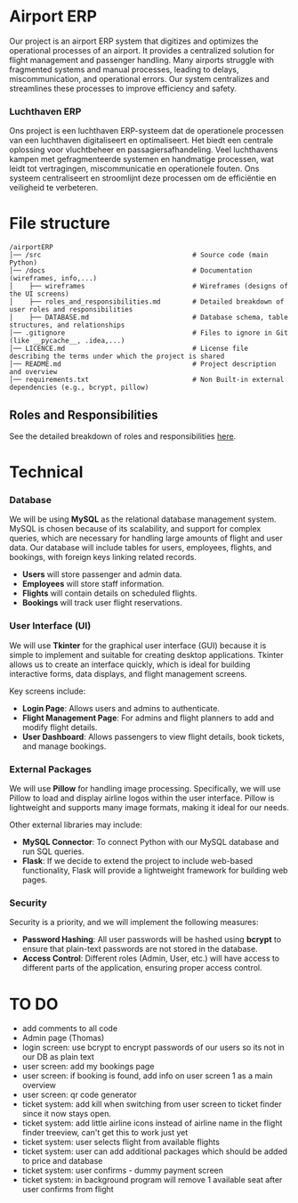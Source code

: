 # Airport ERP
Our project is an airport ERP system that digitizes and optimizes the operational processes of an airport. It provides a centralized solution for flight management and passenger handling. Many airports struggle with fragmented systems and manual processes, leading to delays, miscommunication, and operational errors. Our system centralizes and streamlines these processes to improve efficiency and safety.

### Luchthaven ERP
Ons project is een luchthaven ERP-systeem dat de operationele processen van een luchthaven digitaliseert en optimaliseert.
Het biedt een centrale oplossing voor vluchtbeheer en passagiersafhandeling.
Veel luchthavens kampen met gefragmenteerde systemen en handmatige processen, wat leidt tot vertragingen, miscommunicatie en operationele fouten.
Ons systeem centraliseert en stroomlijnt deze processen om de efficiëntie en veiligheid te verbeteren.

# File structure
```
/airportERP
│── /src                                      # Source code (main Python)
│── /docs                                     # Documentation (wireframes, info,...)
│    ├── wireframes                           # Wireframes (designs of the UI screens)
│    ├── roles_and_responsibilities.md        # Detailed breakdown of user roles and responsibilities
│    ├── DATABASE.md                          # Database schema, table structures, and relationships
│── .gitignore                                # Files to ignore in Git (like __pycache__, .idea,...)
│── LICENCE.md                                # License file describing the terms under which the project is shared
│── README.md                                 # Project description and overview
│── requirements.txt                          # Non Built-in external dependencies (e.g., bcrypt, pillow)
```
## Roles and Responsibilities
See the detailed breakdown of roles and responsibilities [here](docs/roles_and_responsibilities.md).

# Technical
### Database
We will be using **MySQL** as the relational database management system. MySQL is chosen because of its scalability, and support for complex queries, which are necessary for handling large amounts of flight and user data. Our database will include tables for users, employees, flights, and bookings, with foreign keys linking related records.

- **Users** will store passenger and admin data.
- **Employees** will store staff information.
- **Flights** will contain details on scheduled flights.
- **Bookings** will track user flight reservations.

### User Interface (UI)
We will use **Tkinter** for the graphical user interface (GUI) because it is simple to implement and suitable for creating desktop applications. Tkinter allows us to create an interface quickly, which is ideal for building interactive forms, data displays, and flight management screens.

Key screens include:
- **Login Page**: Allows users and admins to authenticate.
- **Flight Management Page**: For admins and flight planners to add and modify flight details.
- **User Dashboard**: Allows passengers to view flight details, book tickets, and manage bookings.

### External Packages
We will use **Pillow** for handling image processing. Specifically, we will use Pillow to load and display airline logos within the user interface. Pillow is lightweight and supports many image formats, making it ideal for our needs.

Other external libraries may include:
- **MySQL Connector**: To connect Python with our MySQL database and run SQL queries.
- **Flask**: If we decide to extend the project to include web-based functionality, Flask will provide a lightweight framework for building web pages.

### Security
Security is a priority, and we will implement the following measures:
- **Password Hashing**: All user passwords will be hashed using **bcrypt** to ensure that plain-text passwords are not stored in the database.
- **Access Control**: Different roles (Admin, User, etc.) will have access to different parts of the application, ensuring proper access control.


# TO DO
- add comments to all code
- Admin page (Thomas)
- login screen: use bcrypt to encrypt passwords of our users so its not in our DB as plain text
- user screen: add my bookings page
- user screen: if booking is found, add info on user screen 1 as a main overview
- user screen: qr code generator
- ticket system: add kill when switching from user screen to ticket finder since it now stays open.
- ticket system: add little airline icons instead of airline name in the flight finder treeview, can't get this to work just yet
- ticket system: user selects flight from available flights
- ticket system: user can add additional packages which should be added to price and database
- ticket system: user confirms - dummy payment screen
- ticket system: in background program will remove 1 available seat after user confirms from flight
  
